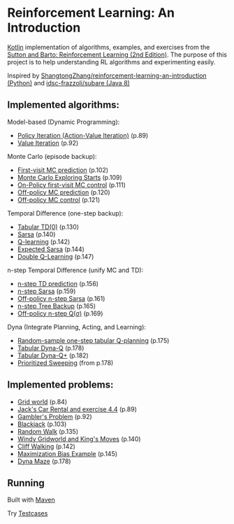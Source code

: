 # Reinforcement Learning: An Introduction

[Kotlin](https://kotlinlang.org/) implementation of algorithms, examples, and exercises from the [Sutton and Barto: Reinforcement Learning (2nd Edition)](http://incompleteideas.net/sutton/book/bookdraft2017june19.pdf). The purpose of this project is to help understanding RL algorithms and experimenting easily. 

Inspired by [ShangtongZhang/reinforcement-learning-an-introduction (Python)](https://github.com/ShangtongZhang/reinforcement-learning-an-introduction)
and [idsc-frazzoli/subare (Java 8)](https://github.com/idsc-frazzoli/subare)

## Implemented algorithms:
Model-based (Dynamic Programming):
* [Policy Iteration (Action-Value Iteration)](src/main/kotlin/lab/mars/rl/algo/dp/PolicyIteration.kt) (p.89)
* [Value Iteration](src/main/kotlin/lab/mars/rl/algo/dp/ValueIteration.kt)  (p.92)

Monte Carlo (episode backup):
* [First-visit MC prediction](src/main/kotlin/lab/mars/rl/algo/mc/Prediction.kt) (p.102)
* [Monte Carlo Exploring Starts](src/main/kotlin/lab/mars/rl/algo/mc/ExploringStarts.kt) (p.109)
* [On-Policy first-visit MC control](src/main/kotlin/lab/mars/rl/algo/mc/On-Policy%20Optimal.kt) (p.111)
* [Off-policy MC prediction](src/main/kotlin/lab/mars/rl/algo/mc/Off-Policy%20Prediction.kt) (p.120)
* [Off-policy MC control](src/main/kotlin/lab/mars/rl/algo/mc/Off-policy%20Optimal.kt) (p.121)

Temporal Difference (one-step backup):
* [Tabular TD(0)](src/main/kotlin/lab/mars/rl/algo/td/Prediction.kt) (p.130)
* [Sarsa](src/main/kotlin/lab/mars/rl/algo/td/Sarsa.kt) (p.140)
* [Q-learning](src/main/kotlin/lab/mars/rl/algo/td/QLearning.kt) (p.142)
* [Expected Sarsa](src/main/kotlin/lab/mars/rl/algo/td/ExpectedSarsa.kt) (p.144)
* [Double Q-Learning](src/main/kotlin/lab/mars/rl/algo/td/DoubleQLearning.kt) (p.147)

n-step Temporal Difference (unify MC and TD):
* [n-step TD prediction](src/main/kotlin/lab/mars/rl/algo/ntd/Prediction.kt) (p.156)
* [n-step Sarsa](src/main/kotlin/lab/mars/rl/algo/ntd/Sarsa.kt) (p.159)
* [Off-policy n-step Sarsa](src/main/kotlin/lab/mars/rl/algo/ntd/Off-policy%20Sarsa.kt) (p.161)
* [n-step Tree Backup](src/main/kotlin/lab/mars/rl/algo/ntd/Treebackup.kt) (p.165)
* [Off-policy n-step Q(σ)](src/main/kotlin/lab/mars/rl/algo/ntd/Off-policy%20Q%20sigma.kt) (p.169)

Dyna (Integrate Planning, Acting, and Learning):
* [Random-sample one-step tabular Q-planning](src/main/kotlin/lab/mars/rl/algo/dyna/RandomSampleOneStepTabularQLearning.kt) (p.175)
* [Tabular Dyna-Q](src/main/kotlin/lab/mars/rl/algo/dyna/Dyna-Q.kt) (p.178)
* [Tabular Dyna-Q+](src/main/kotlin/lab/mars/rl/algo/dyna/Dyna-Q+.kt) (p.182)
* [Prioritized Sweeping](src/main/kotlin/lab/mars/rl/algo/dyna/PrioritizedSweeping.kt) (from p.178)

## Implemented problems:
* [Grid world](src/main/kotlin/lab/mars/rl/problem/GridWorld.kt) (p.84)
* [Jack's Car Rental and exercise 4.4](src/main/kotlin/lab/mars/rl/problem/CarRental.kt) (p.89)
* [Gambler's Problem](src/main/kotlin/lab/mars/rl/problem/Gambler.kt) (p.92)
* [Blackjack](src/main/kotlin/lab/mars/rl/problem/Blackjack.kt) (p.103)
* [Random Walk](src/main/kotlin/lab/mars/rl/problem/RandomWalk.kt) (p.135)
* [Windy Gridworld and King's Moves](src/main/kotlin/lab/mars/rl/problem/WindyGridworld.kt) (p.140)
* [Cliff Walking](src/main/kotlin/lab/mars/rl/problem/CliffWalking.kt) (p.142)
* [Maximization Bias Example](src/main/kotlin/lab/mars/rl/problem/MaximizationBias.kt) (p.145)
* [Dyna Maze](src/main/kotlin/lab/mars/rl/problem/DynaMaze.kt) (p.178)

## Running
Built with [Maven](https://maven.apache.org/) 

Try [Testcases](src/test/kotlin/lab/mars/rl/model/impl)

